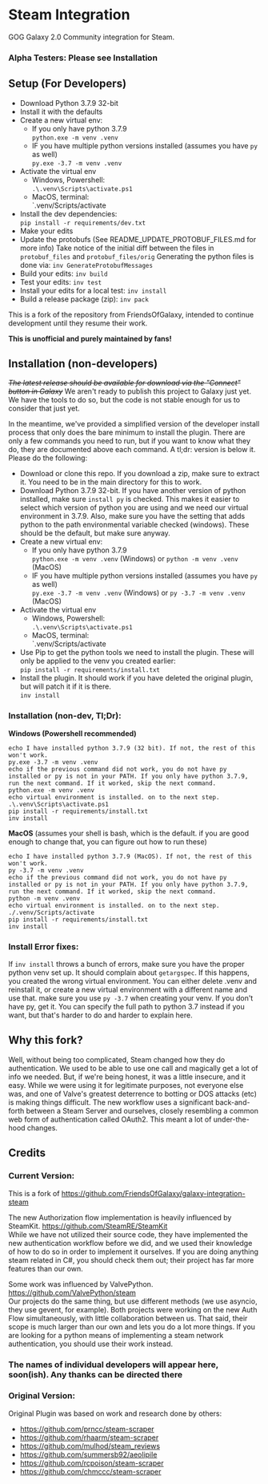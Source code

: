 # Steam Integration

GOG Galaxy 2.0 Community integration for Steam.

### Alpha Testers: Please see Installation

## Setup (For Developers)
* Download Python 3.7.9 32-bit
* Install it with the defaults
* Create a new virtual env:
    - If you only have python 3.7.9<br/>
    `python.exe -m venv .venv`
    - IF you have multiple python versions installed (assumes you have `py` as well)<br/>
    `py.exe -3.7 -m venv .venv`
* Activate the virtual env 
  - Windows, Powershell:<br/>
  `.\.venv\Scripts\activate.ps1`
  - MacOS, terminal:<br/>
  `.venv/Scripts/activate
* Install the dev dependencies:<br/>
  `pip install -r requirements/dev.txt`
* Make your edits
* Update the protobufs (See README_UPDATE_PROTOBUF_FILES.md for more info)
  Take notice of the initial diff between the files in `protobuf_files` and `protobuf_files/orig`
  Generating the python files is done via:
  `inv GenerateProtobufMessages`
* Build your edits:
  `inv build`
* Test your edits:
  `inv test`
* Install your edits for a local test:
  `inv install`
* Build a release package (zip):
  `inv pack`

This is a fork of the repository from FriendsOfGalaxy, intended to continue development until they resume their work.

**This is unofficial and purely maintained by fans!**

## Installation (non-developers)

*~~The latest release should be available for download via the "Connect" button in Galaxy~~*
We aren't ready to publish this project to Galaxy just yet. We have the tools to do so, but the code is not stable enough for us to consider that just yet. 

In the meantime, we've provided a simplified version of the developer install process that only does the bare minimum to install the plugin. There are only a few commands you need to run, but if you want to know what they do, they are documented above each command. A tl;dr: version is below it. Please do the following:
* Download or clone this repo. If you download a zip, make sure to extract it. You need to be in the main directory for this to work. 
* Download Python 3.7.9 32-bit. If you have another version of python installed, make sure `install py` is checked. This makes it easier to select which version of python you are using and we need our virtual environment in 3.7.9. Also, make sure you have the setting that adds python to the path environmental variable checked (windows). These should be the default, but make sure anyway.
* Create a new virtual env:
    - If you only have python 3.7.9<br/>
    `python.exe -m venv .venv` (Windows) or `python -m venv .venv` (MacOS)
    - IF you have multiple python versions installed (assumes you have `py` as well)<br/>
    `py.exe -3.7 -m venv .venv` (Windows) or `py -3.7 -m venv .venv` (MacOS)
* Activate the virtual env 
  - Windows, Powershell:<br/>
  `.\.venv\Scripts\activate.ps1`
  - MacOS, terminal:<br/>
  `.venv/Scripts/activate
* Use Pip to get the python tools we need to install the plugin. These will only be applied to the venv you created earlier:<br/>
  `pip install -r requirements/install.txt`
* Install the plugin. It should work if you have deleted the original plugin, but will patch it if it is there.<br/>
  `inv install`

### Installation (non-dev, Tl;Dr):

<b>Windows (Powershell recommended)</b>
```
echo I have installed python 3.7.9 (32 bit). If not, the rest of this won't work.
py.exe -3.7 -m venv .venv
echo if the previous command did not work, you do not have py installed or py is not in your PATH. If you only have python 3.7.9, run the next command. If it worked, skip the next command.
python.exe -m venv .venv
echo virtual environment is installed. on to the next step.
.\.venv\Scripts\activate.ps1
pip install -r requirements/install.txt
inv install
```

<b>MacOS</b> (assumes your shell is bash, which is the default. if you are good enough to change that, you can figure out how to run these)
```
echo I have installed python 3.7.9 (MacOS). If not, the rest of this won't work.
py -3.7 -m venv .venv
echo if the previous command did not work, you do not have py installed or py is not in your PATH. If you only have python 3.7.9, run the next command. If it worked, skip the next command.
python -m venv .venv
echo virtual environment is installed. on to the next step.
./.venv/Scripts/activate
pip install -r requirements/install.txt
inv install
```

### Install Error fixes:
If `inv install` throws a bunch of errors, make sure you have the proper python venv set up. It should complain about `getargspec`. If this happens, you created the wrong virtual environment. You can either delete .venv and reinstall it, or create a new virtual environment with a different name and use that. make sure you use `py -3.7` when creating your venv. If you don't have py, get it. You can specify the full path to python 3.7 instead if you want, but that's harder to do and harder to explain here. 

## Why this fork?

Well, without being too complicated, Steam changed how they do authentication. We used to be able to use one call and magically get a lot of info we needed. But, if we're being honest, it was a little insecure, and it easy. While we were using it for legitimate purposes, not everyone else was, and one of Valve's greatest deterrence to botting or DOS attacks (etc) is making things difficult. The new workflow uses a significant back-and-forth between a Steam Server and ourselves, closely resembling a common web form of authentication called OAuth2. This meant a lot of under-the-hood changes. 

## Credits

### Current Version:
This is a fork of https://github.com/FriendsOfGalaxy/galaxy-integration-steam

The new Authorization flow implementation is heavily influenced by SteamKit. https://github.com/SteamRE/SteamKit<br/>
While we have not utilized their source code, they have implemented the new authentication workflow before we did, and we used their knowledge of how to do so in order to implement it ourselves. If you are doing anything steam related in C#, you should check them out; their project has far more features than our own.

Some work was influenced by ValvePython. https://github.com/ValvePython/steam<br/>
Our projects do the same thing, but use different methods (we use asyncio, they use gevent, for example). Both projects were working on the new Auth Flow simultaneously, with little collaboration between us. That said, their scope is much larger than our own and lets you do a lot more things. If you are looking for a python means of implementing a steam network authentication, you should use their work instead.

### The names of individual developers will appear here, soon(ish). Any thanks can be directed there

### Original Version:

Original Plugin was based on work and research done by others:
* https://github.com/prncc/steam-scraper
* https://github.com/rhaarm/steam-scraper
* https://github.com/mulhod/steam_reviews
* https://github.com/summersb92/aeolipile
* https://github.com/rcpoison/steam-scraper
* https://github.com/chmccc/steam-scraper
